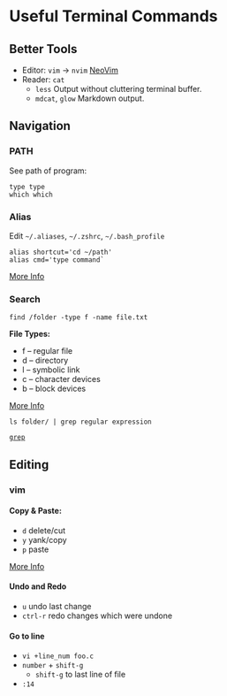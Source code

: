 # Useful Terminal Commands

## Better Tools

- Editor: `vim` -> `nvim` [NeoVim](https://neovim.io/)
- Reader: `cat`
	- `less` Output without cluttering terminal buffer.
	- `mdcat`, `glow` Markdown output.

## Navigation

### PATH

See path of program:

	type type
	which which

### Alias

Edit `~/.aliases`, `~/.zshrc`, `~/.bash_profile`

	alias shortcut='cd ~/path'
	alias cmd='type command`

[More Info](https://wpbeaches.com/make-an-alias-in-bash-or-zsh-shell-in-macos-with-terminal/)

### Search

	find /folder -type f -name file.txt

**File Types:**
- f – regular file
- d – directory
- l – symbolic link
- c – character devices
- b – block devices

[More Info](https://linuxhostsupport.com/blog/how-to-search-files-on-the-linux-terminal/)

	ls folder/ | grep regular expression

[`grep`](https://man7.org/linux/man-pages/man1/grep.1.html)

## Editing

### vim

#### Copy & Paste:
- `d` delete/cut
- `y` yank/copy
- `p` paste

[More Info](https://vim.fandom.com/wiki/Copy,_cut_and_paste)

#### Undo and Redo
- `u` undo last change
- `ctrl-r` redo changes which were undone

#### Go to line
- `vi +line_num foo.c`
- `number` + `shift-g`
	- `shift-g` to last line of file
- `:14`
